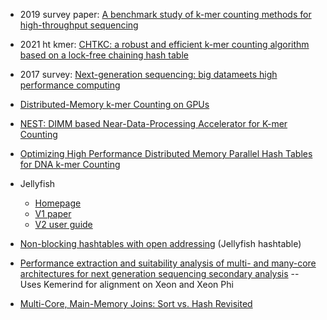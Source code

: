 * 2019 survey paper: [A benchmark study of k-mer counting methods for high-throughput sequencing](https://academic.oup.com/gigascience/article/7/12/giy125/5140149)
* 2021 ht kmer: [CHTKC: a robust and efficient k-mer counting algorithm based on a lock-free chaining hash table](https://academic.oup.com/bib/article/22/3/bbaa063/5841329)
* 2017 survey: [Next-generation sequencing: big datameets high performance computing](https://reader.elsevier.com/reader/sd/pii/S1359644617300582)
* [Distributed-Memory k-mer Counting on GPUs](https://ieeexplore.ieee.org/abstract/document/9460480)
* [NEST: DIMM based Near-Data-Processing Accelerator for K-mer Counting](https://ieeexplore.ieee.org/abstract/document/9256651)
* [Optimizing High Performance Distributed Memory Parallel Hash Tables for DNA k-mer Counting](https://ieeexplore.ieee.org/abstract/document/8665746)

* Jellyfish
    * [Homepage](https://www.psc.edu/user-resources/software/jellyfish)
    * [V1 paper](https://academic.oup.com/bioinformatics/article/27/6/764/234905)
    * [V2 user guide](http://www.genome.umd.edu/docs/JellyfishUserGuide.pdf)

* [Non-blocking hashtables with open addressing](https://www.cl.cam.ac.uk/techreports/UCAM-CL-TR-639.pdf) (Jellyfish hashtable)

* [Performance extraction and suitability analysis of multi- and many-core architectures for next generation sequencing secondary analysis](https://dl.acm.org/doi/abs/10.1145/3243176.3243197?casa_token=5BhKH0oWtQEAAAAA:NY76jrngG5ZOl9CNREBx7j11v0wD_T1DYEqcXtzlOCgaoROaqM5fNFdh_VsTG_rNRD2-169vbGL0mQ) -- Uses Kemerind for alignment on Xeon and Xeon Phi
* [Multi-Core, Main-Memory Joins: Sort vs. Hash Revisited](http://www.vldb.org/pvldb/vol7/p85-balkesen.pdf)
